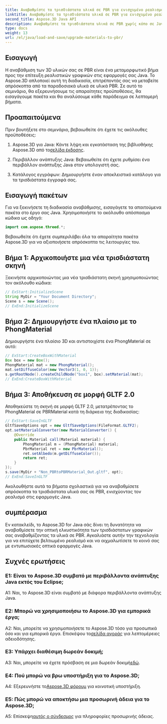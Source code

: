 ```yaml
---
title: Αναβαθμίστε τα τρισδιάστατα υλικά σε PBR για ενισχυμένο ρεαλισμό σε Java με το Aspose.3D
linktitle: Αναβαθμίστε τα τρισδιάστατα υλικά σε PBR για ενισχυμένο ρεαλισμό σε Java με το Aspose.3D
second_title: Aspose.3D Java API
description: Αναβαθμίστε τα τρισδιάστατα υλικά σε PBR χωρίς κόπο σε Java με το Aspose.3D. Επιτύχετε βελτιωμένο ρεαλισμό για συναρπαστικά γραφικά.
type: docs
weight: 13
url: /el/java/load-and-save/upgrade-materials-to-pbr/
---
```

## Εισαγωγή

Η αναβάθμιση των 3D υλικών σας σε PBR είναι ένα μεταμορφωτικό βήμα προς την επίτευξη ρεαλιστικών γραφικών στις εφαρμογές σας Java. Το Aspose.3D απλοποιεί αυτή τη διαδικασία, επιτρέποντάς σας να μεταβείτε απρόσκοπτα από τα παραδοσιακά υλικά σε υλικά PBR. Σε αυτό το σεμινάριο, θα εξερευνήσουμε τις απαραίτητες προϋποθέσεις, θα εισαγάγουμε πακέτα και θα αναλύσουμε κάθε παράδειγμα σε λεπτομερή βήματα.

## Προαπαιτούμενα

Πριν βουτήξετε στο σεμινάριο, βεβαιωθείτε ότι έχετε τις ακόλουθες προϋποθέσεις:

1.  Aspose.3D για Java: Κάντε λήψη και εγκατάσταση της βιβλιοθήκης Aspose.3D από το[σελίδα έκδοσης](https://releases.aspose.com/3d/java/).

2. Περιβάλλον ανάπτυξης Java: Βεβαιωθείτε ότι έχετε ρυθμίσει ένα περιβάλλον ανάπτυξης Java στον υπολογιστή σας.

3. Κατάλογος εγγράφων: Δημιουργήστε έναν αποκλειστικό κατάλογο για τα τρισδιάστατα έγγραφά σας.

## Εισαγωγή πακέτων

Για να ξεκινήσετε τη διαδικασία αναβάθμισης, εισαγάγετε τα απαιτούμενα πακέτα στο έργο σας Java. Χρησιμοποιήστε το ακόλουθο απόσπασμα κώδικα ως οδηγό:

```java
import com.aspose.threed.*;
```

Βεβαιωθείτε ότι έχετε συμπεριλάβει όλα τα απαραίτητα πακέτα Aspose.3D για να αξιοποιήσετε απρόσκοπτα τις λειτουργίες του.

## Βήμα 1: Αρχικοποιήστε μια νέα τρισδιάστατη σκηνή

Ξεκινήστε αρχικοποιώντας μια νέα τρισδιάστατη σκηνή χρησιμοποιώντας τον ακόλουθο κώδικα:

```java
// ExStart:InitializeScene
String MyDir = "Your Document Directory";
Scene s = new Scene();
// ExEnd:InitializeScene
```

## Βήμα 2: Δημιουργήστε ένα πλαίσιο με το PhongMaterial

Δημιουργήστε ένα πλαίσιο 3D και αντιστοιχίστε ένα PhongMaterial σε αυτό:

```java
// ExStart:CreateBoxWithMaterial
Box box = new Box();
PhongMaterial mat = new PhongMaterial();
mat.setDiffuseColor(new Vector3(1, 0, 1));
s.getRootNode().createChildNode("box1", box).setMaterial(mat);
// ExEnd:CreateBoxWithMaterial
```

## Βήμα 3: Αποθήκευση σε μορφή GLTF 2.0

Αποθηκεύστε τη σκηνή σε μορφή GLTF 2.0, μετατρέποντας το PhongMaterial σε PBRMaterial κατά τη διάρκεια της διαδικασίας:

```java
// ExStart:SaveInGLTF
GltfSaveOptions opt = new GltfSaveOptions(FileFormat.GLTF2);
opt.setMaterialConverter(new MaterialConverter() {
    @Override
    public Material call(Material material) {
        PhongMaterial m = (PhongMaterial) material;
        PbrMaterial ret = new PbrMaterial();
        ret.setAlbedo(m.getDiffuseColor());
        return ret;
    }
});
s.save(MyDir + "Non_PBRtoPBRMaterial_Out.gltf", opt);
// ExEnd:SaveInGLTF
```

Ακολουθήστε αυτά τα βήματα σχολαστικά για να αναβαθμίσετε απρόσκοπτα τα τρισδιάστατα υλικά σας σε PBR, ενισχύοντας τον ρεαλισμό στις εφαρμογές Java.

## συμπέρασμα

Εν κατακλείδι, το Aspose.3D for Java σάς δίνει τη δυνατότητα να αναβαθμίσετε την οπτική ελκυστικότητα των τρισδιάστατων γραφικών σας αναβαθμίζοντας τα υλικά σε PBR. Αγκαλιάστε αυτήν την τεχνολογία για να επιτύχετε βελτιωμένο ρεαλισμό και να αιχμαλωτίσετε το κοινό σας με εντυπωσιακές οπτικά εφαρμογές Java.

## Συχνές ερωτήσεις

### Ε1: Είναι το Aspose.3D συμβατό με περιβάλλοντα ανάπτυξης Java εκτός του Eclipse;

A1: Ναι, το Aspose.3D είναι συμβατό με διάφορα περιβάλλοντα ανάπτυξης Java.

### Ε2: Μπορώ να χρησιμοποιήσω το Aspose.3D για εμπορικά έργα;

 A2: Ναι, μπορείτε να χρησιμοποιήσετε το Aspose.3D τόσο για προσωπικά όσο και για εμπορικά έργα. Επισκέψου το[σελίδα αγοράς](https://purchase.aspose.com/buy) για λεπτομέρειες αδειοδότησης.

### Ε3: Υπάρχει διαθέσιμη δωρεάν δοκιμή;

 A3: Ναι, μπορείτε να έχετε πρόσβαση σε μια δωρεάν δοκιμή[εδώ](https://releases.aspose.com/).

### Ε4: Πού μπορώ να βρω υποστήριξη για το Aspose.3D;

 A4: Εξερευνήστε το[Aspose.3D φόρουμ](https://forum.aspose.com/c/3d/18) για κοινοτική υποστήριξη.

### Ε5: Πώς μπορώ να αποκτήσω μια προσωρινή άδεια για το Aspose.3D;

 Α5: Επίσκεψη[αυτός ο σύνδεσμος](https://purchase.aspose.com/temporary-license/) για πληροφορίες προσωρινής άδειας.